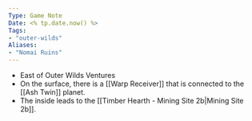 ```yaml
---
Type: Game Note
Date: <% tp.date.now() %>
Tags:
- "outer-wilds"
Aliases:
- "Nomai Ruins"
---
```

- East of Outer Wilds Ventures
- On the surface, there is a [[Warp Receiver]] that is connected to the [[Ash Twin]] planet.
- The inside leads to the [[Timber Hearth - Mining Site 2b|Mining Site 2b]].